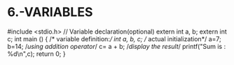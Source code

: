 # 6.-VARIABLES
#include <stdio.h>
// Variable declaration(optional)
extern int a, b;
extern int c;
int main () {
/* variable definition:*/
int a, b, c;
/* actual initialization*/
a=7;
b=14;
/*using addition operator*/
c= a + b;
/*display the result*/
printf("Sum is : %d\n",c);
return 0;
}
